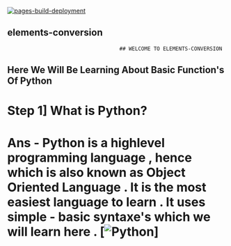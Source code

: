 [![pages-build-deployment](https://github.com/DakshCodess/elements-conversion/actions/workflows/pages/pages-build-deployment/badge.svg)](https://github.com/DakshCodess/elements-conversion/actions/workflows/pages/pages-build-deployment)

## elements-conversion
                                        ## WELCOME TO ELEMENTS-CONVERSION 


## Here We Will Be Learning About Basic Function's Of Python

# Step 1] What is Python?
# Ans - Python is a highlevel programming language , hence which is also known as Object Oriented Language . It is the most easiest language to learn . It uses simple - basic syntaxe's which we will learn here .  [![Python](https://en.wikipedia.org/wiki/Python_programming_language)] 
